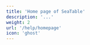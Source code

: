 ```yaml
---
title: 'Home page of SeaTable'
description: '...'
weight: 2
url: '/help/homepage'
icon: 'ghost'
---
```

